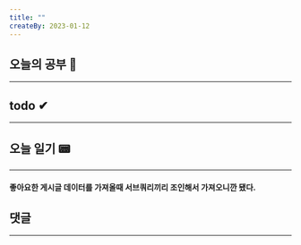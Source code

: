 ```yaml
---
title: ""
createBy: 2023-01-12
---
```

## 오늘의 공부 🎉
---
### 

## todo ✔
---
### 

## 오늘 일기 📟
---
#### 좋아요한 게시글 데이터를 가져올때 서브쿼리끼리 조인해서 가져오니깐 됐다.

## 댓글
---

<Comment />